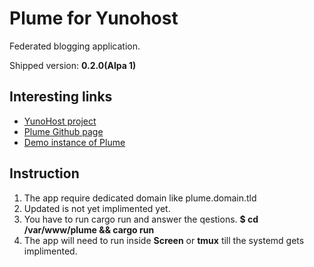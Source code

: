 # Plume for Yunohost
Federated blogging application.

Shipped version: **0.2.0(Alpa 1)**

## Interesting links

- [YunoHost project](https://yunohost.org)
- [Plume Github page](https://github.com/Plume-org/Plume)
- [Demo instance of Plume](https://baptiste.gelez.xyz/)

## Instruction

1. The app require dedicated domain like plume.domain.tld
1. Updated is not yet implimented yet.
1. You have to run cargo run and answer the qestions. 
   **$ cd /var/www/plume && cargo run**
1. The app will need to run inside **Screen** or **tmux** till the systemd gets implimented.


